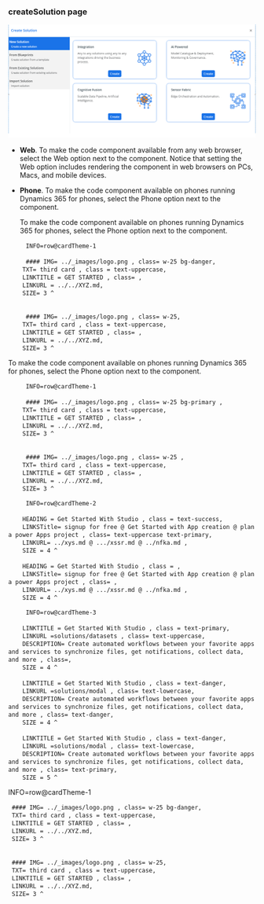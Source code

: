    ### createSolution page
 ![Slider control rendered on form](../_images/create-solution-image.png "Slider control rendered on form")  

- **Web**. To make the code component available from any web browser, select the Web option next to the component. Notice that setting the Web option includes rendering the component in web browsers on PCs, Macs, and mobile devices.

- **Phone**. To make the code component available on phones running Dynamics 365 for phones, select the Phone option next to the component.




  To make the code component available on phones running Dynamics 365 for phones, select the Phone option next to the component.

 <!-- cards:start -->
         INFO=row@cardTheme-1

         #### IMG= ../_images/logo.png , class= w-25 bg-danger,
        TXT= third card , class = text-uppercase,
        LINKTITLE = GET STARTED , class= ,
        LINKURL = ../../XYZ.md,
        SIZE= 3 ^

        
         #### IMG= ../_images/logo.png , class= w-25,
        TXT= third card , class = text-uppercase,
        LINKTITLE = GET STARTED , class= ,
        LINKURL = ../../XYZ.md,
        SIZE= 3 ^

<!-- cards:end -->

  To make the code component available on phones running Dynamics 365 for phones, select the Phone option next to the component.

 <!-- cards:start -->
         INFO=row@cardTheme-1

         #### IMG= ../_images/logo.png , class= w-25 bg-primary ,
        TXT= third card , class = text-uppercase,
        LINKTITLE = GET STARTED , class= ,
        LINKURL = ../../XYZ.md,
        SIZE= 3 ^

        
         #### IMG= ../_images/logo.png , class= w-25 ,
        TXT= third card , class = text-uppercase,
        LINKTITLE = GET STARTED , class= ,
        LINKURL = ../../XYZ.md,
        SIZE= 3 ^

<!-- cards:end -->


<!-- cards:start -->
         INFO=row@cardTheme-2

        HEADING = Get Started With Studio , class = text-success,
        LINKSTitle= signup for free @ Get Started with App creation @ plan a power Apps project , class= text-uppercase text-primary,
        LINKURL= ../xys.md @ .../xssr.md @ ../nfka.md ,
        SIZE = 4 ^
     
        HEADING = Get Started With Studio , class = ,
        LINKSTitle= signup for free @ Get Started with App creation @ plan a power Apps project , class= ,
        LINKURL= ../xys.md @ .../xssr.md @ ../nfka.md ,
        SIZE = 4 ^

<!-- cards:end -->

<!-- cards:start -->
         INFO=row@cardTheme-3

        LINKTITLE = Get Started With Studio , class = text-primary,
        LINKURL =solutions/datasets , class= text-uppercase,
        DESCRIPTION= Create automated workflows between your favorite apps and services to synchronize files, get notifications, collect data, and more , class=,
        SIZE = 4 ^
     
        LINKTITLE = Get Started With Studio , class = text-danger,
        LINKURL =solutions/modal , class= text-lowercase,
        DESCRIPTION= Create automated workflows between your favorite apps and services to synchronize files, get notifications, collect data, and more , class= text-danger,
        SIZE = 4 ^

        LINKTITLE = Get Started With Studio , class = text-danger,
        LINKURL =solutions/modal , class= text-lowercase,
        DESCRIPTION= Create automated workflows between your favorite apps and services to synchronize files, get notifications, collect data, and more , class= text-primary,
        SIZE = 5 ^   

<!-- cards:end -->

 <!-- cards:start -->
INFO=row@cardTheme-1

     #### IMG= ../_images/logo.png , class= w-25 bg-danger,
     TXT= third card , class = text-uppercase,
     LINKTITLE = GET STARTED , class= ,
     LINKURL = ../../XYZ.md,
     SIZE= 3 ^


     #### IMG= ../_images/logo.png , class= w-25,
     TXT= third card , class = text-uppercase,
     LINKTITLE = GET STARTED , class= ,
     LINKURL = ../../XYZ.md,
     SIZE= 3 ^

 <!-- cards:end -->